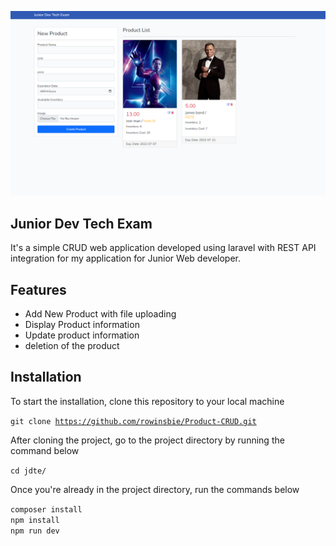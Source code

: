 <p align="center"><img src="docs/images/sc.PNG" width="600"></p>


## Junior Dev Tech Exam

It's a simple CRUD web application developed using laravel with REST API integration for my application for Junior Web developer.

## Features
- Add New Product with file uploading
- Display Product information 
- Update product information
- deletion of the product


## Installation
<p>To start the installation, clone this repository to your local machine</p>

<code>git clone https://github.com/rowinsbie/Product-CRUD.git</code>
<p>After cloning the project, go to the project directory by running the command below</p>
<code>cd jdte/</code>
<p>Once you're already in the project directory, run the commands below</p>
<code>composer install</code>
<br /><code>npm install</code>
<br /><code>npm run dev</code>